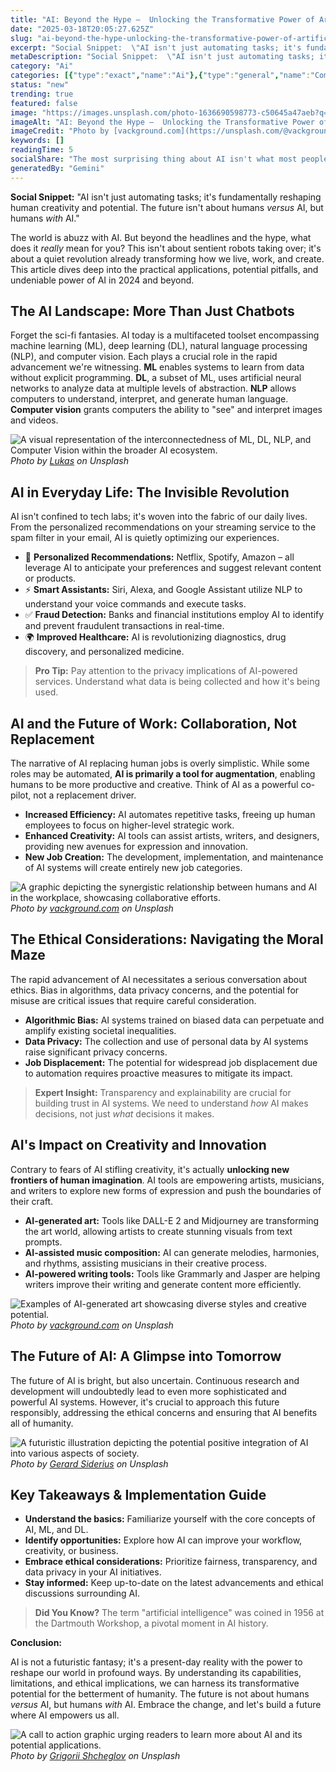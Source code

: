 ```yaml
---
title: "AI: Beyond the Hype –  Unlocking the Transformative Power of Artificial Intelligence Today"
date: "2025-03-18T20:05:27.625Z"
slug: "ai-beyond-the-hype-unlocking-the-transformative-power-of-artificial-intelligence-today"
excerpt: "Social Snippet:  \"AI isn't just automating tasks; it's fundamentally reshaping human creativity and potential.  The future isn't about humans versus AI, but humans with AI.\""
metaDescription: "Social Snippet:  \"AI isn't just automating tasks; it's fundamentally reshaping human creativity and potential.  The future isn't about humans versus AI, bu..."
category: "Ai"
categories: [{"type":"exact","name":"Ai"},{"type":"general","name":"Computer Science"},{"type":"medium","name":"Machine Learning"},{"type":"specific","name":"Deep Learning"},{"type":"niche","name":"Neural Networks"}]
status: "new"
trending: true
featured: false
image: "https://images.unsplash.com/photo-1636690598773-c50645a47aeb?q=85&w=1200&fit=max&fm=webp&auto=compress"
imageAlt: "AI: Beyond the Hype –  Unlocking the Transformative Power of Artificial Intelligence Today"
imageCredit: "Photo by [vackground.com](https://unsplash.com/@vackground) on Unsplash"
keywords: []
readingTime: 5
socialShare: "The most surprising thing about AI isn't what most people think. Find out what experts really say about this game-changing topic."
generatedBy: "Gemini"
---
```




**Social Snippet:**  "AI isn't just automating tasks; it's fundamentally reshaping human creativity and potential.  The future isn't about humans *versus* AI, but humans *with* AI."

The world is abuzz with AI. But beyond the headlines and the hype, what does it *really* mean for you?  This isn't about sentient robots taking over; it's about a quiet revolution already transforming how we live, work, and create.  This article dives deep into the practical applications, potential pitfalls, and undeniable power of AI in 2024 and beyond.

## The AI Landscape: More Than Just Chatbots

Forget the sci-fi fantasies.  AI today is a multifaceted toolset encompassing machine learning (ML), deep learning (DL), natural language processing (NLP), and computer vision.  Each plays a crucial role in the rapid advancement we're witnessing.  **ML** enables systems to learn from data without explicit programming. **DL**, a subset of ML, uses artificial neural networks to analyze data at multiple levels of abstraction. **NLP** allows computers to understand, interpret, and generate human language.  **Computer vision** grants computers the ability to "see" and interpret images and videos.

![A visual representation of the interconnectedness of ML, DL, NLP, and Computer Vision within the broader AI ecosystem.](https://images.unsplash.com/photo-1525338078858-d762b5e32f2c?q=85&w=1200&fit=max&fm=webp&auto=compress)
*Photo by [Lukas](https://unsplash.com/@hauntedeyes) on Unsplash*

## AI in Everyday Life: The Invisible Revolution

AI isn't confined to tech labs; it's woven into the fabric of our daily lives.  From the personalized recommendations on your streaming service to the spam filter in your email, AI is quietly optimizing our experiences.

* 🔑 **Personalized Recommendations:** Netflix, Spotify, Amazon – all leverage AI to anticipate your preferences and suggest relevant content or products.
* ⚡ **Smart Assistants:** Siri, Alexa, and Google Assistant utilize NLP to understand your voice commands and execute tasks.
* ✅ **Fraud Detection:** Banks and financial institutions employ AI to identify and prevent fraudulent transactions in real-time.
* 🌍 **Improved Healthcare:** AI is revolutionizing diagnostics, drug discovery, and personalized medicine.

> **Pro Tip:**  Pay attention to the privacy implications of AI-powered services. Understand what data is being collected and how it's being used.

## AI and the Future of Work: Collaboration, Not Replacement

The narrative of AI replacing human jobs is overly simplistic.  While some roles may be automated, **AI is primarily a tool for augmentation**, enabling humans to be more productive and creative.  Think of AI as a powerful co-pilot, not a replacement driver.

* **Increased Efficiency:** AI automates repetitive tasks, freeing up human employees to focus on higher-level strategic work.
* **Enhanced Creativity:** AI tools can assist artists, writers, and designers, providing new avenues for expression and innovation.
* **New Job Creation:** The development, implementation, and maintenance of AI systems will create entirely new job categories.

![A graphic depicting the synergistic relationship between humans and AI in the workplace, showcasing collaborative efforts.](https://images.unsplash.com/photo-1636690598773-c50645a47aeb?q=85&w=1200&fit=max&fm=webp&auto=compress)
*Photo by [vackground.com](https://unsplash.com/@vackground) on Unsplash*

## The Ethical Considerations: Navigating the Moral Maze

The rapid advancement of AI necessitates a serious conversation about ethics.  Bias in algorithms, data privacy concerns, and the potential for misuse are critical issues that require careful consideration.

* **Algorithmic Bias:** AI systems trained on biased data can perpetuate and amplify existing societal inequalities.
* **Data Privacy:** The collection and use of personal data by AI systems raise significant privacy concerns.
* **Job Displacement:** The potential for widespread job displacement due to automation requires proactive measures to mitigate its impact.

> **Expert Insight:**  Transparency and explainability are crucial for building trust in AI systems.  We need to understand *how* AI makes decisions, not just *what* decisions it makes.

## AI's Impact on Creativity and Innovation

Contrary to fears of AI stifling creativity, it's actually **unlocking new frontiers of human imagination**.  AI tools are empowering artists, musicians, and writers to explore new forms of expression and push the boundaries of their craft.

* **AI-generated art:** Tools like DALL-E 2 and Midjourney are transforming the art world, allowing artists to create stunning visuals from text prompts.
* **AI-assisted music composition:** AI can generate melodies, harmonies, and rhythms, assisting musicians in their creative process.
* **AI-powered writing tools:** Tools like Grammarly and Jasper are helping writers improve their writing and generate content more efficiently.

![Examples of AI-generated art showcasing diverse styles and creative potential.](https://images.unsplash.com/photo-1636690581110-a512fed05fd3?q=85&w=1200&fit=max&fm=webp&auto=compress)
*Photo by [vackground.com](https://unsplash.com/@vackground) on Unsplash*

## The Future of AI: A Glimpse into Tomorrow

The future of AI is bright, but also uncertain.  Continuous research and development will undoubtedly lead to even more sophisticated and powerful AI systems.  However, it's crucial to approach this future responsibly, addressing the ethical concerns and ensuring that AI benefits all of humanity.

![A futuristic illustration depicting the potential positive integration of AI into various aspects of society.](https://images.unsplash.com/photo-1677756119517-756a188d2d94?q=85&w=1200&fit=max&fm=webp&auto=compress)
*Photo by [Gerard Siderius](https://unsplash.com/@siderius_creativ) on Unsplash*

## Key Takeaways & Implementation Guide

* **Understand the basics:** Familiarize yourself with the core concepts of AI, ML, and DL.
* **Identify opportunities:** Explore how AI can improve your workflow, creativity, or business.
* **Embrace ethical considerations:**  Prioritize fairness, transparency, and data privacy in your AI initiatives.
* **Stay informed:** Keep up-to-date on the latest advancements and ethical discussions surrounding AI.

> **Did You Know?** The term "artificial intelligence" was coined in 1956 at the Dartmouth Workshop, a pivotal moment in AI history.

**Conclusion:**

AI is not a futuristic fantasy; it's a present-day reality with the power to reshape our world in profound ways.  By understanding its capabilities, limitations, and ethical implications, we can harness its transformative potential for the betterment of humanity.  The future is not about humans *versus* AI, but humans *with* AI.  Embrace the change, and let's build a future where AI empowers us all.

![A call to action graphic urging readers to learn more about AI and its potential applications.](https://images.unsplash.com/photo-1676411237170-ddca6e4c158a?q=85&w=1200&fit=max&fm=webp&auto=compress)
*Photo by [Grigorii Shcheglov](https://unsplash.com/@scheglovgr) on Unsplash*


<div class="reading-progress-container">
  <div id="reading-progress" class="reading-progress"></div>
</div>
